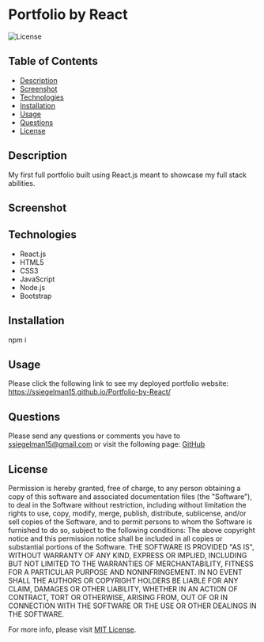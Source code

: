# Portfolio by React

![License](https://img.shields.io/badge/License-MIT-yellow.svg)

## Table of Contents

- [Description](#description)
- [Screenshot](#screenshot)
- [Technologies](#technologies)
- [Installation](#installation)
- [Usage](#usage)
- [Questions](#questions)
- [License](#license)

## Description

My first full portfolio built using React.js meant to showcase my full stack abilities.

## Screenshot

## Technologies

- React.js
- HTML5
- CSS3
- JavaScript
- Node.js
- Bootstrap

## Installation

npm i

## Usage

Please click the following link to see my deployed portfolio website: https://ssiegelman15.github.io/Portfolio-by-React/

## Questions

Please send any questions or comments you have to ssiegelman15@gmail.com or visit the following page: [GitHub](https://github.com/ssiegelman15)

## License

Permission is hereby granted, free of charge, to any person obtaining a copy of this software and associated documentation files (the "Software"), to deal in the Software without restriction, including without limitation the rights to use, copy, modify, merge, publish, distribute, sublicense, and/or sell copies of the Software, and to permit persons to whom the Software is furnished to do so, subject to the following conditions:
The above copyright notice and this permission notice shall be included in all copies or substantial portions of the Software.
THE SOFTWARE IS PROVIDED "AS IS", WITHOUT WARRANTY OF ANY KIND, EXPRESS OR IMPLIED, INCLUDING BUT NOT LIMITED TO THE WARRANTIES OF MERCHANTABILITY, FITNESS FOR A PARTICULAR PURPOSE AND NONINFRINGEMENT.
IN NO EVENT SHALL THE AUTHORS OR COPYRIGHT HOLDERS BE LIABLE FOR ANY CLAIM, DAMAGES OR OTHER LIABILITY, WHETHER IN AN ACTION OF CONTRACT, TORT OR OTHERWISE, ARISING FROM, OUT OF OR IN CONNECTION WITH THE SOFTWARE OR THE USE OR OTHER DEALINGS IN THE SOFTWARE.

For more info, please visit [MIT License](https://choosealicense.com/licenses/mit/).

